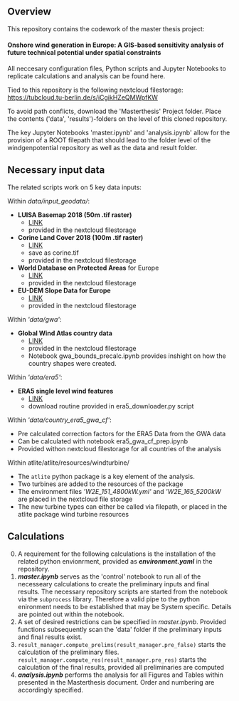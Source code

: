 ## Overview

This repository contains the codework of the master thesis project:
#### Onshore wind generation in Europe: A GIS-based  sensitivity analysis of future technical potential under  spatial constraints

All neccesary configuration files, Python scripts and Jupyter Notebooks to replicate calculations and analysis can be found here.

Tied to this repository is the following nextcloud filestorage:
https://tubcloud.tu-berlin.de/s/iCgikHZeQMWpfKW

To avoid path conflicts, download the 'Masterthesis' Project folder. Place the contents ('data', 'results')-folders on the level of this cloned repository. 

The key Jupyter Notebooks 'master.ipynb' and 'analysis.ipynb' allow for the provision of a ROOT filepath that should lead to the folder level of the windgenpotential repository as well as the data and result folder. 

## Necessary input data

The related scripts work on 5 key data inputs: 

Within *data/input_geodata/*:

 - **LUISA Basemap 2018 (50m .tif raster)**
	 - [LINK](http://jeodpp.jrc.ec.europa.eu/ftp/jrc-opendata/LUISA/EUROPE/Basemaps/LandUse/2018/LATEST/)
	 - provided in the nextcloud filestorage
- **Corine Land Cover 2018 (100m .tif raster)**
	- [LINK](https://land.copernicus.eu/pan-european/corine-land-cover/clc2018?tab=download)
	- save as corine.tif
	- provided in the nextcloud filestorage
- **World Database on Protected Areas** for Europe
	- [LINK](https://www.protectedplanet.net/region/EU)
	- provided in the nextcloud filestorage
- **EU-DEM Slope Data for Europe**
	- [LINK](https://ec.europa.eu/eurostat/de/web/gisco/geodata/reference-data/elevation/eu-dem/slope)
	- provided in the nextcloud filestorage

Within *'data/gwa'*:

 - **Global Wind Atlas country data**
	 - [LINK](https://globalwindatlas.info/en)
	 - provided in the nextcloud filestorage
	 - Notebook gwa_bounds_precalc.ipynb provides inshight on how the country shapes were created.

Within *'data/era5'*:

 - **ERA5 single level wind features**
	 - [LINK](https://cds.climate.copernicus.eu/cdsapp#!/dataset/reanalysis-era5-single-levels)
	 - download routine provided in era5_downloader.py script

Within *'data/country_era5_gwa_cf'*:

 - Pre calculated correction factors for the ERA5 Data from the GWA data
 - Can be calculated with notebook era5_gwa_cf_prep.ipynb
 - Provided withon nextcloud filestorage for all countries of the analysis
 
Within atlite/atlite/resources/windturbine/

 - The `atlite` python package is a key element of the analysis.
 - Two turbines are added to the resources of the package
 - The environment files *'W2E_151_4800kW.yml'* and *'W2E_165_5200kW* are placed in the nextcloud file storage
 - The new turbine types can either be called via filepath, or placed in the atlite package wind turbine resources
 


## Calculations

0. A requirement for the following calculations is the installation of the related python envionrment, provided as ***environment.yaml*** in the repository. 
1. ***master.ipynb*** serves as the 'control' notebook to run all of the necesseary calculations to create the preliminary inputs and final results. The necessary repository scripts are started from the notebook via the `subprocess` library. Therefore a valid pipe to the python enironment needs to be established that may be System specific. Details are pointed out within the notebook.
2. A set of desired restrictions can be specified in *master.ipynb*. Provided functions subsequently scan the 'data' folder if the preliminary inputs and final results exist.
3.  `result_manager.compute_prelims(result_manager.pre_false)` starts the calculation of the preliminary files. `result_manager.compute_res(result_manager.pre_res)` starts the calculation of the final results, provided all preliminaries are computed
4. ***analysis.ipynb*** performs the analysis for all Figures and Tables within presented in the Masterthesis document. Order and numbering are accordingly specified. 
